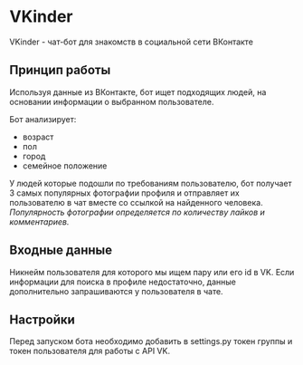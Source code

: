 # VKinder

VKinder - чат-бот для знакомств в социальной сети ВКонтакте


## Принцип работы

Используя данные из ВКонтакте, бот ищет подходящих людей, на основании информации о выбранном пользователе.

Бот анализирует:
- возраст
- пол
- город
- семейное положение

У людей которые подошли по требованиям пользователю, бот получает 3 самых популярных фотографии профиля и отправляет их пользователю в чат вместе со ссылкой на найденного человека. _Популярность фотографии определяется по количеству лайков и комментариев._


## Входные данные
Никнейм пользователя для которого мы ищем пару или его id в VK.
Если информации для поиска в профиле недостаточно, данные дополнительно запрашиваются у пользователя в чате.


## Настройки
Перед запуском бота необходимо добавить в settings.py токен группы и токен пользователя для работы с API VK.
